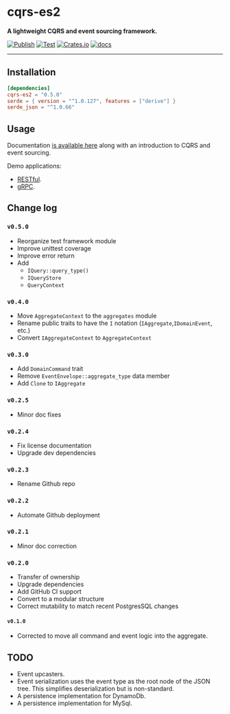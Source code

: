 # cqrs-es2

**A lightweight CQRS and event sourcing framework.**

[![Publish](https://github.com/brgirgis/cqrs-es2/actions/workflows/crates-io.yml/badge.svg)](https://github.com/brgirgis/cqrs-es2/actions/workflows/crates-io.yml)
[![Test](https://github.com/brgirgis/cqrs-es2/actions/workflows/rust-ci.yml/badge.svg)](https://github.com/brgirgis/cqrs-es2/actions/workflows/rust-ci.yml)
[![Crates.io](https://img.shields.io/crates/v/cqrs-es2)](https://crates.io/crates/cqrs-es2)
[![docs](https://img.shields.io/badge/API-docs-blue.svg)](https://docs.rs/cqrs-es2)

---

## Installation

```toml
[dependencies]
cqrs-es2 = "0.5.0"
serde = { version = "^1.0.127", features = ["derive"] }
serde_json = "^1.0.66"
```

## Usage

Documentation [is available here](https://doc.rust-cqrs.org) along with an introduction to CQRS and event sourcing.

Demo applications:

- [RESTful](https://github.com/brgirgis/cqrs-restful-demo).
- [gRPC](https://github.com/brgirgis/cqrs-grpc-demo).

## Change log

### `v0.5.0`

- Reorganize test framework module
- Improve unittest coverage
- Improve error return
- Add
  - `IQuery::query_type()`
  - `IQueryStore`
  - `QueryContext`

### `v0.4.0`

- Move `AggregateContext` to the `aggregates` module
- Rename public traits to have the `I` notation (`IAggregate`,`IDomainEvent`, etc.)
- Convert `IAggregateContext` to `AggregateContext`

### `v0.3.0`

- Add `DomainCommand` trait
- Remove `EventEnvelope::aggregate_type` data member
- Add `Clone` to `IAggregate`

### `v0.2.5`

- Minor doc fixes

### `v0.2.4`

- Fix license documentation
- Upgrade dev dependencies

### `v0.2.3`

- Rename Github repo

### `v0.2.2`

- Automate Github deployment

### `v0.2.1`

- Minor doc correction

### `v0.2.0`

- Transfer of ownership
- Upgrade dependencies
- Add GitHub CI support
- Convert to a modular structure
- Correct mutability to match recent PostgresSQL changes

#### `v0.1.0`

- Corrected to move all command and event logic into the aggregate.

## TODO

- Event upcasters.
- Event serialization uses the event type as the root node of the JSON tree. This simplifies
  deserialization but is non-standard.
- A persistence implementation for DynamoDb.
- A persistence implementation for MySql.
